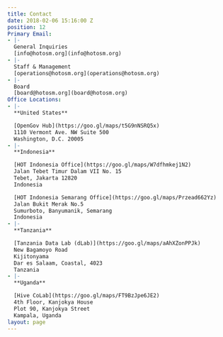 ```yaml
---
title: Contact
date: 2018-02-06 15:16:00 Z
position: 12
Primary Email:
- |-
  General Inquiries
  [info@hotosm.org](info@hotosm.org)
- |-
  Staff & Management
  [operations@hotosm.org](operations@hotosm.org)
- |-
  Board
  [board@hotosm.org](board@hotosm.org)
Office Locations:
- |-
  **United States**

  [OpenGov Hub](https://goo.gl/maps/t5G9nNSRQ5x)
  1110 Vermont Ave. NW Suite 500
  Washington, D.C. 20005
- |-
  **Indonesia**

  [HOT Indonesia Office](https://goo.gl/maps/W7dfhmkej1N2)
  Jalan Tebet Timur Dalam VII No. 15
  Tebet, Jakarta 12820
  Indonesia

  [HOT Indonesia Semarang Office](https://goo.gl/maps/Przead662Yz)
  Jalan Bukit Merak No.5
  Sumurboto, Banyumanik, Semarang
  Indonesia
- |-
  **Tanzania**

  [Tanzania Data Lab (dLab)](https://goo.gl/maps/aAhXZonPPJk)
  New Bagamoyo Road
  Kijitonyama
  Dar es Salaam, Coastal, 4023
  Tanzania
- |-
  **Uganda**

  [Hive CoLab](https://goo.gl/maps/FT9BzJpe6JE2)
  4th Floor, Kanjokya House
  Plot 90, Kanjokya Street
  Kampala, Uganda
layout: page
---
```


